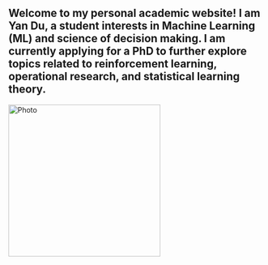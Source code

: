 ## Welcome to my personal academic website! I am Yan Du, a student interests in Machine Learning (ML) and science of decision making. I am currently applying for a PhD to further explore topics related to reinforcement learning, operational research, and statistical learning theory. ##

<img src="/IMG_1740.jpeg" alt="Photo" style="width: 300px; height: auto;">

